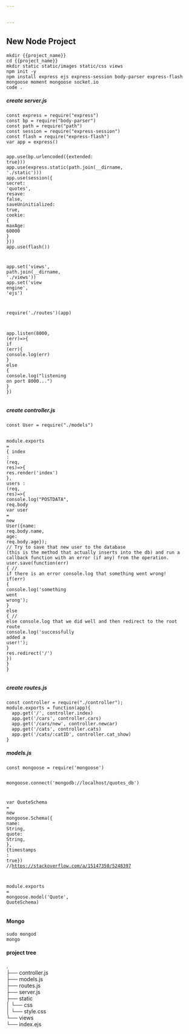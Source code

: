 ```yaml
---


---
```


<h2 id="new-node-project">New Node Project</h2>
<pre class=" language-console"><code class="prism  language-console">mkdir {{project_name}}
cd {{project_name}}
mkdir static static/images static/css views
npm init -y
npm install express ejs express-session body-parser express-flash mongoose moment mongoose socket.io
code .
</code></pre>
<h5 id="create-server.js">create server.js</h5>
<pre class=" language-javascript"><code class="prism  language-javascript"><span class="token keyword">const</span> express <span class="token operator">=</span> <span class="token function">require</span><span class="token punctuation">(</span><span class="token string">"express"</span><span class="token punctuation">)</span>
<span class="token keyword">const</span> bp <span class="token operator">=</span> <span class="token function">require</span><span class="token punctuation">(</span><span class="token string">"body-parser"</span><span class="token punctuation">)</span>
<span class="token keyword">const</span> path <span class="token operator">=</span> <span class="token function">require</span><span class="token punctuation">(</span><span class="token string">"path"</span><span class="token punctuation">)</span>
<span class="token keyword">const</span> session <span class="token operator">=</span> <span class="token function">require</span><span class="token punctuation">(</span><span class="token string">"express-session"</span><span class="token punctuation">)</span>
<span class="token keyword">const</span> flash <span class="token operator">=</span> <span class="token function">require</span><span class="token punctuation">(</span><span class="token string">"express-flash"</span><span class="token punctuation">)</span>
<span class="token keyword">var</span> app <span class="token operator">=</span> <span class="token function">express</span><span class="token punctuation">(</span><span class="token punctuation">)</span>

app<span class="token punctuation">.</span><span class="token function">use</span><span class="token punctuation">(</span>bp<span class="token punctuation">.</span><span class="token function">urlencoded</span><span class="token punctuation">(</span><span class="token punctuation">{</span>extended<span class="token punctuation">:</span> <span class="token boolean">true</span><span class="token punctuation">}</span><span class="token punctuation">)</span><span class="token punctuation">)</span>
app<span class="token punctuation">.</span><span class="token function">use</span><span class="token punctuation">(</span>express<span class="token punctuation">.</span><span class="token keyword">static</span><span class="token punctuation">(</span>path<span class="token punctuation">.</span><span class="token function">join</span><span class="token punctuation">(</span>__dirname<span class="token punctuation">,</span> <span class="token string">'./static'</span><span class="token punctuation">)</span><span class="token punctuation">)</span><span class="token punctuation">)</span>
app<span class="token punctuation">.</span><span class="token function">use</span><span class="token punctuation">(</span><span class="token function">session</span><span class="token punctuation">(</span><span class="token punctuation">{</span>
    secret<span class="token punctuation">:</span> <span class="token string">'quotes'</span><span class="token punctuation">,</span>
    resave<span class="token punctuation">:</span> <span class="token boolean">false</span><span class="token punctuation">,</span>
    saveUninitialized<span class="token punctuation">:</span> <span class="token boolean">true</span><span class="token punctuation">,</span>
    cookie<span class="token punctuation">:</span> <span class="token punctuation">{</span> maxAge<span class="token punctuation">:</span> <span class="token number">60000</span> <span class="token punctuation">}</span>
<span class="token punctuation">}</span><span class="token punctuation">)</span><span class="token punctuation">)</span>
app<span class="token punctuation">.</span><span class="token function">use</span><span class="token punctuation">(</span><span class="token function">flash</span><span class="token punctuation">(</span><span class="token punctuation">)</span><span class="token punctuation">)</span>

app<span class="token punctuation">.</span><span class="token keyword">set</span><span class="token punctuation">(</span><span class="token string">'views'</span><span class="token punctuation">,</span> path<span class="token punctuation">.</span><span class="token function">join</span><span class="token punctuation">(</span>__dirname<span class="token punctuation">,</span> <span class="token string">'./views'</span><span class="token punctuation">)</span><span class="token punctuation">)</span>
app<span class="token punctuation">.</span><span class="token keyword">set</span><span class="token punctuation">(</span><span class="token string">'view engine'</span><span class="token punctuation">,</span> <span class="token string">'ejs'</span><span class="token punctuation">)</span>
  
<span class="token function">require</span><span class="token punctuation">(</span><span class="token string">'./routes'</span><span class="token punctuation">)</span><span class="token punctuation">(</span>app<span class="token punctuation">)</span>

app<span class="token punctuation">.</span><span class="token function">listen</span><span class="token punctuation">(</span><span class="token number">8000</span><span class="token punctuation">,</span> <span class="token punctuation">(</span>err<span class="token punctuation">)</span><span class="token operator">=&gt;</span><span class="token punctuation">{</span>
    <span class="token keyword">if</span> <span class="token punctuation">(</span>err<span class="token punctuation">)</span><span class="token punctuation">{</span>
        console<span class="token punctuation">.</span><span class="token function">log</span><span class="token punctuation">(</span>err<span class="token punctuation">)</span>
    <span class="token punctuation">}</span> <span class="token keyword">else</span> <span class="token punctuation">{</span>
        console<span class="token punctuation">.</span><span class="token function">log</span><span class="token punctuation">(</span><span class="token string">"listening on port 8000..."</span><span class="token punctuation">)</span>
    <span class="token punctuation">}</span>
<span class="token punctuation">}</span><span class="token punctuation">)</span>
</code></pre>
<h5 id="create-controller.js">create controller.js</h5>
<pre class=" language-javascript"><code class="prism  language-javascript"><span class="token keyword">const</span> User <span class="token operator">=</span> <span class="token function">require</span><span class="token punctuation">(</span><span class="token string">"./models"</span><span class="token punctuation">)</span>

module<span class="token punctuation">.</span>exports <span class="token operator">=</span> <span class="token punctuation">{</span>
    index <span class="token punctuation">:</span> <span class="token punctuation">(</span>req<span class="token punctuation">,</span> res<span class="token punctuation">)</span><span class="token operator">=&gt;</span><span class="token punctuation">{</span>
        res<span class="token punctuation">.</span><span class="token function">render</span><span class="token punctuation">(</span><span class="token string">'index'</span><span class="token punctuation">)</span>
    <span class="token punctuation">}</span><span class="token punctuation">,</span>
    users <span class="token punctuation">:</span> <span class="token punctuation">(</span>req<span class="token punctuation">,</span> res<span class="token punctuation">)</span><span class="token operator">=&gt;</span><span class="token punctuation">{</span>
        console<span class="token punctuation">.</span><span class="token function">log</span><span class="token punctuation">(</span><span class="token string">"POSTDATA"</span><span class="token punctuation">,</span> req<span class="token punctuation">.</span>body
        <span class="token keyword">var</span> user <span class="token operator">=</span>  <span class="token keyword">new</span> <span class="token class-name">User</span><span class="token punctuation">(</span><span class="token punctuation">{</span>name<span class="token punctuation">:</span> req<span class="token punctuation">.</span>body<span class="token punctuation">.</span>name<span class="token punctuation">,</span> age<span class="token punctuation">:</span> req<span class="token punctuation">.</span>body<span class="token punctuation">.</span>age<span class="token punctuation">}</span><span class="token punctuation">)</span><span class="token punctuation">;</span>
        <span class="token comment">// Try to save that new user to the database (this is the method that actually inserts into the db) and run a callback function with an error (if any) from the operation.</span>
        user<span class="token punctuation">.</span><span class="token function">save</span><span class="token punctuation">(</span><span class="token keyword">function</span><span class="token punctuation">(</span>err<span class="token punctuation">)</span> <span class="token punctuation">{</span>
        <span class="token comment">// if there is an error console.log that something went wrong!</span>
            <span class="token keyword">if</span><span class="token punctuation">(</span>err<span class="token punctuation">)</span> <span class="token punctuation">{</span>
	        console<span class="token punctuation">.</span><span class="token function">log</span><span class="token punctuation">(</span><span class="token string">'something went wrong'</span><span class="token punctuation">)</span><span class="token punctuation">;</span>
            <span class="token punctuation">}</span> <span class="token keyword">else</span> <span class="token punctuation">{</span> <span class="token comment">// else console.log that we did well and then redirect to the root route</span>
                console<span class="token punctuation">.</span><span class="token function">log</span><span class="token punctuation">(</span><span class="token string">'successfully added a user!'</span><span class="token punctuation">)</span><span class="token punctuation">;</span>
            <span class="token punctuation">}</span>
        res<span class="token punctuation">.</span><span class="token function">redirect</span><span class="token punctuation">(</span><span class="token string">'/'</span><span class="token punctuation">)</span>
        <span class="token punctuation">}</span><span class="token punctuation">)</span>
    <span class="token punctuation">}</span>
<span class="token punctuation">}</span>
</code></pre>
<h5 id="create-routes.js">create routes.js</h5>
<pre class=" language-javascript"><code class="prism  language-javascript"><span class="token keyword">const</span> controller <span class="token operator">=</span> <span class="token function">require</span><span class="token punctuation">(</span><span class="token string">"./controller"</span><span class="token punctuation">)</span><span class="token punctuation">;</span>
module<span class="token punctuation">.</span><span class="token function-variable function">exports</span> <span class="token operator">=</span> <span class="token keyword">function</span><span class="token punctuation">(</span>app<span class="token punctuation">)</span><span class="token punctuation">{</span>
  app<span class="token punctuation">.</span><span class="token keyword">get</span><span class="token punctuation">(</span><span class="token string">'/'</span><span class="token punctuation">,</span> controller<span class="token punctuation">.</span>index<span class="token punctuation">)</span>
  app<span class="token punctuation">.</span><span class="token keyword">get</span><span class="token punctuation">(</span><span class="token string">'/cars'</span><span class="token punctuation">,</span> controller<span class="token punctuation">.</span>cars<span class="token punctuation">)</span>
  app<span class="token punctuation">.</span><span class="token keyword">get</span><span class="token punctuation">(</span><span class="token string">'/cars/new'</span><span class="token punctuation">,</span> controller<span class="token punctuation">.</span>newcar<span class="token punctuation">)</span>
  app<span class="token punctuation">.</span><span class="token keyword">get</span><span class="token punctuation">(</span><span class="token string">'/cats'</span><span class="token punctuation">,</span> controller<span class="token punctuation">.</span>cats<span class="token punctuation">)</span>
  app<span class="token punctuation">.</span><span class="token keyword">get</span><span class="token punctuation">(</span><span class="token string">'/cats/:catID'</span><span class="token punctuation">,</span> controller<span class="token punctuation">.</span>cat_show<span class="token punctuation">)</span>
<span class="token punctuation">}</span>
</code></pre>
<h5 id="models.js">models.js</h5>
<pre class=" language-javascript"><code class="prism  language-javascript"><span class="token keyword">const</span> mongoose <span class="token operator">=</span> <span class="token function">require</span><span class="token punctuation">(</span><span class="token string">'mongoose'</span><span class="token punctuation">)</span>

mongoose<span class="token punctuation">.</span><span class="token function">connect</span><span class="token punctuation">(</span><span class="token string">'mongodb://localhost/quotes_db'</span><span class="token punctuation">)</span>

<span class="token keyword">var</span> QuoteSchema <span class="token operator">=</span>  <span class="token keyword">new</span> <span class="token class-name">mongoose<span class="token punctuation">.</span>Schema</span><span class="token punctuation">(</span><span class="token punctuation">{</span>
name<span class="token punctuation">:</span> String<span class="token punctuation">,</span>
quote<span class="token punctuation">:</span> String<span class="token punctuation">,</span>
<span class="token punctuation">}</span><span class="token punctuation">,</span>
<span class="token punctuation">{</span>timestamps <span class="token punctuation">:</span> <span class="token boolean">true</span><span class="token punctuation">}</span><span class="token punctuation">)</span>  <span class="token comment">//https://stackoverflow.com/a/15147350/5248397</span>

module<span class="token punctuation">.</span>exports <span class="token operator">=</span> mongoose<span class="token punctuation">.</span><span class="token function">model</span><span class="token punctuation">(</span><span class="token string">'Quote'</span><span class="token punctuation">,</span> QuoteSchema<span class="token punctuation">)</span>
</code></pre>
<h4 id="mongo">Mongo</h4>
<pre class=" language-console"><code class="prism  language-console">sudo mongod
mongo
</code></pre>
<h4 id="project-tree">project tree</h4>
<p>.<br>
├── controller.js<br>
├── models.js<br>
├── routes.js<br>
├── server.js<br>
├── static<br>
│   └── css<br>
│       └── style.css<br>
└── views<br>
└── index.ejs</p>


